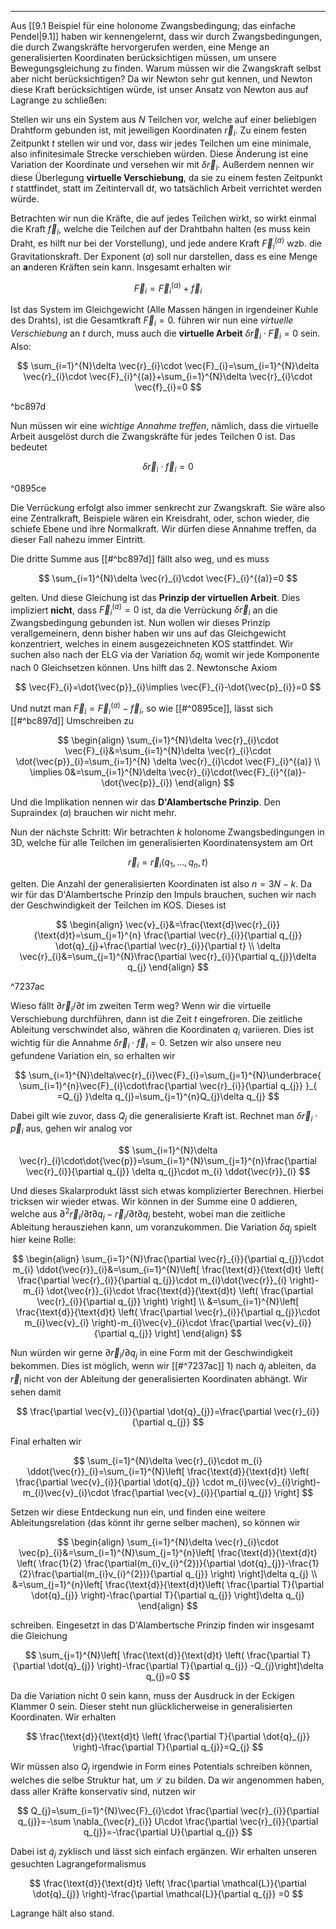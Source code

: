 ***

Aus [[9.1 Beispiel für eine holonome Zwangsbedingung; das einfache Pendel|9.1]] haben wir kennengelernt, dass wir durch Zwangsbedingungen, die durch Zwangskräfte hervorgerufen werden, eine Menge an generalisierten Koordinaten berücksichtigen müssen, um unsere Bewegungsgleichung zu finden. Warum müssen wir die Zwangskraft selbst aber nicht berücksichtigen? Da wir Newton sehr gut kennen, und Newton diese Kraft berücksichtigen würde, ist unser Ansatz von Newton aus auf Lagrange zu schließen:

Stellen wir uns ein System aus $N$ Teilchen vor, welche auf einer beliebigen Drahtform gebunden ist, mit jeweiligen Koordinaten $\vec{r}_{i}$. Zu einem festen Zeitpunkt $t$ stellen wir und vor, dass wir jedes Teilchen um eine minimale, also infinitesimale Strecke verschieben würden. Diese Änderung ist eine Variation der Koordinate und versehen wir mit $\delta \vec{r}_{i}$. Außerdem nennen wir diese Überlegung **virtuelle Verschiebung**, da sie zu einem festen Zeitpunkt $t$ stattfindet, statt im Zeitintervall $\text{d}t$, wo tatsächlich Arbeit verrichtet werden würde.

Betrachten wir nun die Kräfte, die auf jedes Teilchen wirkt, so wirkt einmal die Kraft $\vec{f}_{i}$, welche die Teilchen auf der Drahtbahn halten (es muss kein Draht, es hilft nur bei der Vorstellung), und jede andere Kraft $\vec{F}_{i}^{(a)}$ wzb. die Gravitationskraft. Der Exponent $(a)$ soll nur darstellen, dass es eine Menge an **a**nderen Kräften sein kann. Insgesamt erhalten wir

$$
\vec{F}_{i}=\vec{F}_{i}^{(a)}+\vec{f}_{i}
$$

Ist das System im Gleichgewicht (Alle Massen hängen in irgendeiner Kuhle des Drahts), ist die Gesamtkraft $\vec{F}_{i}=0$. führen wir nun eine *virtuelle Verschiebung* an $t$ durch, muss auch die **virtuelle Arbeit** $\delta \vec{r}_{i}\cdot \vec{F}_{i}=0$ sein. Also:

$$
\sum_{i=1}^{N}\delta \vec{r}_{i}\cdot \vec{F}_{i}=\sum_{i=1}^{N}\delta \vec{r}_{i}\cdot \vec{F}_{i}^{(a)}+\sum_{i=1}^{N}\delta \vec{r}_{i}\cdot \vec{f}_{i}=0
$$

^bc897d

Nun müssen wir eine *wichtige Annahme treffen*, nämlich, dass die virtuelle Arbeit ausgelöst durch die Zwangskräfte für jedes Teilchen $0$ ist. Das bedeutet

$$
\delta \vec{r}_{i}\cdot \vec{f}_{i}=0
$$

^0895ce

Die Verrückung erfolgt also immer senkrecht zur Zwangskraft. Sie wäre also eine Zentralkraft, Beispiele wären ein Kreisdraht, oder, schon wieder, die schiefe Ebene und ihre Normalkraft. Wir dürfen diese Annahme treffen, da dieser Fall nahezu immer Eintritt. 

Die dritte Summe aus [[#^bc897d]] fällt also weg, und es muss

$$
\sum_{i=1}^{N}\delta \vec{r}_{i}\cdot \vec{F}_{i}^{(a)}=0
$$

gelten. Und diese Gleichung ist das **Prinzip der virtuellen Arbeit**. Dies impliziert **nicht**, dass $\vec{F}_{i}^{(a)}=0$ ist, da die Verrückung $\delta \vec{r}_{i}$ an die Zwangsbedingung gebunden ist. Nun wollen wir dieses Prinzip verallgemeinern, denn bisher haben wir uns auf das Gleichgewicht konzentriert, welches in einem ausgezeichneten KOS stattfindet. Wir suchen also nach der ELG via der Variation $\delta q_{i}$ womit wir jede Komponente nach $0$ Gleichsetzen können. Uns hilft das 2. Newtonsche Axiom

$$
\vec{F}_{i}=\dot{\vec{p}}_{i}\implies \vec{F}_{i}-\dot{\vec{p}_{i}}=0
$$

Und nutzt man $\vec{F}_{i}=\vec{F}_{i}^{(a)}-\vec{f}_{i}$, so wie [[#^0895ce]], lässt sich [[#^bc897d]] Umschreiben zu

$$
\begin{align}
\sum_{i=1}^{N}\delta \vec{r}_{i}\cdot \vec{F}_{i}&=\sum_{i=1}^{N}\delta \vec{r}_{i}\cdot  \dot{\vec{p}}_{i}=\sum_{i=1}^{N} \delta \vec{r}_{i}\cdot \vec{F}_{i}^{(a)}  \\
\implies 0&=\sum_{i=1}^{N}\delta \vec{r}_{i}\cdot(\vec{F}_{i}^{(a)}-\dot{\vec{p}}_{i})
\end{align}
$$

Und die Implikation nennen wir das **D'Alambertsche Prinzip**. Den Supraindex $(a)$ brauchen wir nicht mehr.

Nun der nächste Schritt: Wir betrachten $k$ holonome Zwangsbedingungen in 3D, welche für alle Teilchen im generalisierten Koordinatensystem am Ort

$$
\vec{r}_{i}=\vec{r}_{i}(q_{1},\dots,q_{n},t)
$$

gelten. Die Anzahl der generalisierten Koordinaten ist also $n=3N-k$. Da wir für das D'Alambertsche Prinzip den Impuls brauchen, suchen wir nach der Geschwindigkeit der Teilchen im KOS. Dieses ist

$$
\begin{align}
\vec{v}_{i}&=\frac{\text{d}\vec{r}_{i}}{\text{d}t}=\sum_{j=1}^{n} \frac{\partial \vec{r}_{i}}{\partial q_{j}} \dot{q}_{j}+\frac{\partial \vec{r}_{i}}{\partial t}  \\
\delta \vec{r}_{i}&=\sum_{j=1}^{N}\frac{\partial \vec{r}_{i}}{\partial q_{j}}\delta q_{j} 
\end{align}
$$

^7237ac

Wieso fällt $\partial \vec{r}_{i} /\partial t$ im zweiten Term weg? Wenn wir die virtuelle Verschiebung durchführen, dann ist die Zeit $t$ eingefroren. Die zeitliche Ableitung verschwindet also, währen die Koordinaten $q_{i}$ variieren. Dies ist wichtig für die Annahme $\delta \vec{r}_{i}\cdot \vec{f}_{i}=0$. Setzen wir also unsere neu gefundene Variation ein, so erhalten wir

$$
\sum_{i=1}^{N}\delta\vec{r}_{i}\vec{F}_{i}=\sum_{j=1}^{N}\underbrace{ \sum_{i=1}^{n}\vec{F}_{i}\cdot\frac{\partial \vec{r}_{i}}{\partial q_{j}} }_{ =Q_{j} }\delta q_{j}=\sum_{j=1}^{n}Q_{j}\delta q_{j} 
$$

Dabei gilt wie zuvor, dass $Q_{j}$ die generalisierte Kraft ist. Rechnet man $\delta \vec{r}_{i}\cdot \vec{p}_{i}$ aus, gehen wir analog vor

$$
\sum_{i=1}^{N}\delta \vec{r}_{i}\cdot\dot{\vec{p}}=\sum_{i=1}^{N}\sum_{j=1}^{n}\frac{\partial \vec{r}_{i}}{\partial q_{j}} \delta q_{j}\cdot m_{i} \ddot{\vec{r}}_{i}
$$

Und dieses Skalarprodukt lässt sich etwas komplizierter Berechnen. Hierbei tricksen wir wieder etwas. Wir können in der Summe eine $0$ addieren, welche aus $\partial^{2} \vec{r}_{i}/\partial t\partial q_{j}-\vec{r}_{i}/\partial t\partial q_{j}$ besteht, wobei man die zeitliche Ableitung herausziehen kann, um voranzukommen. Die Variation $\delta q_{j}$ spielt hier keine Rolle:

$$
\begin{align}
\sum_{i=1}^{N}\frac{\partial \vec{r}_{i}}{\partial q_{j}}\cdot m_{i} \ddot{\vec{r}}_{i}&=\sum_{i=1}^{N}\left[ \frac{\text{d}}{\text{d}t} \left( \frac{\partial \vec{r}_{i}}{\partial q_{j}}\cdot m_{i}\dot{\vec{r}}_{i}  \right)-m_{i} \dot{\vec{r}}_{i}\cdot \frac{\text{d}}{\text{d}t} \left( \frac{\partial \vec{r}_{i}}{\partial q_{j}}  \right) \right]  \\
&=\sum_{i=1}^{N}\left[ \frac{\text{d}}{\text{d}t} \left( \frac{\partial \vec{r}_{i}}{\partial q_{j}}\cdot m_{i}\vec{v}_{i}  \right)-m_{i}\vec{v}_{i}\cdot \frac{\partial \vec{v}_{i}}{\partial q_{j}} \right]
\end{align}
$$

Nun würden wir gerne $\partial \vec{r}_{i} /\partial q_{j}$ in eine Form mit der Geschwindigkeit bekommen. Dies ist möglich, wenn wir [[#^7237ac]] 1) nach $\dot{q}_{j}$ ableiten, da $\vec{r}_{i}$ nicht von der Ableitung der generalisierten Koordinaten abhängt. Wir sehen damit

$$
\frac{\partial \vec{v}_{i}}{\partial \dot{q}_{j}}=\frac{\partial \vec{r}_{i}}{\partial q_{j}} 
$$

Final erhalten wir

$$
\sum_{i=1}^{N}\delta \vec{r}_{i}\cdot m_{i} \ddot{\vec{r}}_{i}=\sum_{i=1}^{N}\left[ \frac{\text{d}}{\text{d}t} \left( \frac{\partial \vec{v}_{i}}{\partial \dot{q}_{j}}  \cdot m_{i}\vec{v}_{i}\right)-m_{i}\vec{v}_{i}\cdot \frac{\partial \vec{v}_{i}}{\partial q_{j}}  \right]
$$

Setzen wir diese Entdeckung nun ein, und finden eine weitere Ableitungsrelation (das könnt ihr gerne selber machen), so können wir

$$
\begin{align}
\sum_{i=1}^{N}\delta \vec{r}_{i}\cdot \vec{p}_{i}&=\sum_{i=1}^{N}\sum_{j=1}^{n}\left[ \frac{\text{d}}{\text{d}t} \left( \frac{1}{2} \frac{\partial(m_{i}v_{i}^{2})}{\partial \dot{q}_{j}}-\frac{1}{2}\frac{\partial(m_{i}v_{i}^{2})}{\partial q_{j}}   \right) \right]\delta q_{j} \\
&=\sum_{j=1}^{n}\left[ \frac{\text{d}}{\text{d}t}\left( \frac{\partial T}{\partial \dot{q}_{j}}  \right)-\frac{\partial T}{\partial q_{j}}   \right]\delta q_{j}
\end{align}
$$

schreiben. Eingesetzt in das D'Alambertsche Prinzip finden wir insgesamt die Gleichung

$$
\sum_{j=1}^{N}\left[ \frac{\text{d}}{\text{d}t} \left( \frac{\partial T}{\partial \dot{q}_{j}}  \right)-\frac{\partial T}{\partial q_{j}}  -Q_{j}\right]\delta q_{j}=0
$$

Da die Variation nicht $0$ sein kann, muss der Ausdruck in der Eckigen Klammer $0$ sein. Dieser steht nun glücklicherweise in generalisierten Koordinaten. Wir erhalten

$$
\frac{\text{d}}{\text{d}t} \left( \frac{\partial T}{\partial \dot{q}_{j}}  \right)-\frac{\partial T}{\partial q_{j}}=Q_{j} 
$$

Wir müssen also $Q_{j}$ irgendwie in Form eines Potentials schreiben können, welches die selbe Struktur hat, um $\mathcal{L}$ zu bilden. Da wir angenommen haben, dass aller Kräfte konservativ sind, nutzen wir

$$
Q_{j}=\sum_{i=1}^{N}\vec{F}_{i}\cdot \frac{\partial \vec{r}_{i}}{\partial q_{j}}=-\sum \nabla_{\vec{r}_{i}} U\cdot \frac{\partial \vec{r}_{i}}{\partial q_{j}}=-\frac{\partial U}{\partial q_{j}}  
$$

Dabei ist $\dot{q}_{j}$ zyklisch und lässt sich einfach ergänzen. Wir erhalten unseren gesuchten Lagrangeformalismus

$$
\frac{\text{d}}{\text{d}t} \left( \frac{\partial \mathcal{L}}{\partial \dot{q}_{j}}  \right)-\frac{\partial \mathcal{L}}{\partial q_{j}} =0
$$

Lagrange hält also stand.